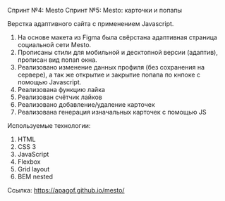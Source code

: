 Спринт №4: Mesto
Спринт №5: Mesto: карточки и попапы


Верстка адаптивного сайта с применением Javascript.

1. На основе макета из Figma была свёрстана адаптивная страница социальной сети Mesto.
2. Прописаны стили для мобильной и десктопной версии (адаптив), прописан вид попап окна.
3. Реализовано изменение данных профиля (без сохранения на сервере), а так же открытие и закрытие попапа по кнпоке с помощью Javascript.
4. Реализована функцию лайка
5. Реализован счётчик лайков
6. Реализовано добавление/удаление карточек
7. Реализована генерация изначальных карточек с помощью JS

Используемые технологии:
1. HTML
2. CSS 3
3. JavaScript
4. Flexbox
5. Grid layout
6. BEM nested


Ссылка: https://apagof.github.io/mesto/
